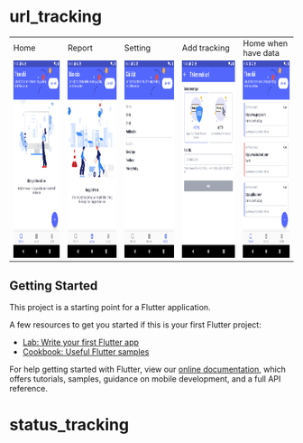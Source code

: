 # url_tracking
<table>
  <tr>
     <td>Home</td>
     <td>Report</td>
     <td>Setting</td>
     <td>Add tracking</td>
     <td>Home when have data</td>
  </tr>
  <tr>
    <td><img src="screen/Screenshot_1594010581.png" width=270 height=350></td>
    <td><img src="screen/Screenshot_1594010588.png" width=270 height=350></td>
    <td><img src="screen/Screenshot_1594010590.png" width=270 height=350></td>
    <td><img src="screen/Screenshot_1594010596.png" width=270 height=350></td>
    <td><img src="screen/Screenshot_1594010717.png" width=270 height=350></td>
  </tr>
 </table>


## Getting Started

This project is a starting point for a Flutter application.

A few resources to get you started if this is your first Flutter project:

- [Lab: Write your first Flutter app](https://flutter.dev/docs/get-started/codelab)
- [Cookbook: Useful Flutter samples](https://flutter.dev/docs/cookbook)

For help getting started with Flutter, view our
[online documentation](https://flutter.dev/docs), which offers tutorials,
samples, guidance on mobile development, and a full API reference.
# status_tracking
